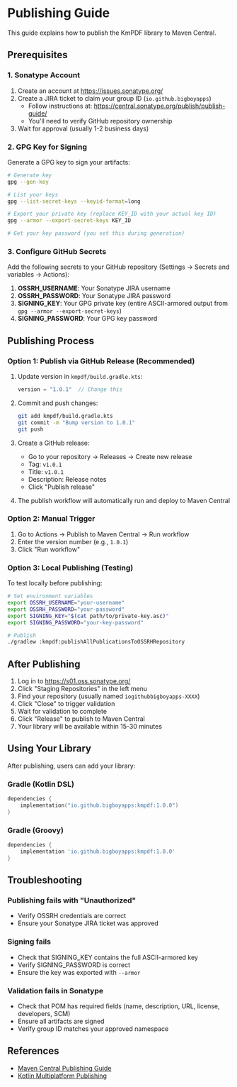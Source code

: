 # Publishing Guide

This guide explains how to publish the KmPDF library to Maven Central.

## Prerequisites

### 1. Sonatype Account

1. Create an account at https://issues.sonatype.org/
2. Create a JIRA ticket to claim your group ID (`io.github.bigboyapps`)
   - Follow instructions at: https://central.sonatype.org/publish/publish-guide/
   - You'll need to verify GitHub repository ownership
3. Wait for approval (usually 1-2 business days)

### 2. GPG Key for Signing

Generate a GPG key to sign your artifacts:

```bash
# Generate key
gpg --gen-key

# List your keys
gpg --list-secret-keys --keyid-format=long

# Export your private key (replace KEY_ID with your actual key ID)
gpg --armor --export-secret-keys KEY_ID

# Get your key password (you set this during generation)
```

### 3. Configure GitHub Secrets

Add the following secrets to your GitHub repository (Settings → Secrets and variables → Actions):

1. **OSSRH_USERNAME**: Your Sonatype JIRA username
2. **OSSRH_PASSWORD**: Your Sonatype JIRA password
3. **SIGNING_KEY**: Your GPG private key (entire ASCII-armored output from `gpg --armor --export-secret-keys`)
4. **SIGNING_PASSWORD**: Your GPG key password

## Publishing Process

### Option 1: Publish via GitHub Release (Recommended)

1. Update version in `kmpdf/build.gradle.kts`:
   ```kotlin
   version = "1.0.1"  // Change this
   ```

2. Commit and push changes:
   ```bash
   git add kmpdf/build.gradle.kts
   git commit -m "Bump version to 1.0.1"
   git push
   ```

3. Create a GitHub release:
   - Go to your repository → Releases → Create new release
   - Tag: `v1.0.1`
   - Title: `v1.0.1`
   - Description: Release notes
   - Click "Publish release"

4. The publish workflow will automatically run and deploy to Maven Central

### Option 2: Manual Trigger

1. Go to Actions → Publish to Maven Central → Run workflow
2. Enter the version number (e.g., `1.0.1`)
3. Click "Run workflow"

### Option 3: Local Publishing (Testing)

To test locally before publishing:

```bash
# Set environment variables
export OSSRH_USERNAME="your-username"
export OSSRH_PASSWORD="your-password"
export SIGNING_KEY="$(cat path/to/private-key.asc)"
export SIGNING_PASSWORD="your-key-password"

# Publish
./gradlew :kmpdf:publishAllPublicationsToOSSRHRepository
```

## After Publishing

1. Log in to https://s01.oss.sonatype.org/
2. Click "Staging Repositories" in the left menu
3. Find your repository (usually named `iogithubbigboyapps-XXXX`)
4. Click "Close" to trigger validation
5. Wait for validation to complete
6. Click "Release" to publish to Maven Central
7. Your library will be available within 15-30 minutes

## Using Your Library

After publishing, users can add your library:

### Gradle (Kotlin DSL)
```kotlin
dependencies {
    implementation("io.github.bigboyapps:kmpdf:1.0.0")
}
```

### Gradle (Groovy)
```groovy
dependencies {
    implementation 'io.github.bigboyapps:kmpdf:1.0.0'
}
```

## Troubleshooting

### Publishing fails with "Unauthorized"
- Verify OSSRH credentials are correct
- Ensure your Sonatype JIRA ticket was approved

### Signing fails
- Check that SIGNING_KEY contains the full ASCII-armored key
- Verify SIGNING_PASSWORD is correct
- Ensure the key was exported with `--armor`

### Validation fails in Sonatype
- Check that POM has required fields (name, description, URL, license, developers, SCM)
- Ensure all artifacts are signed
- Verify group ID matches your approved namespace

## References

- [Maven Central Publishing Guide](https://central.sonatype.org/publish/publish-guide/)
- [Kotlin Multiplatform Publishing](https://kotlinlang.org/docs/multiplatform-publish-lib.html)
